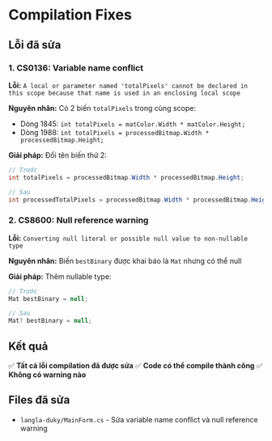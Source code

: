 # Compilation Fixes

## Lỗi đã sửa

### 1. **CS0136: Variable name conflict**
**Lỗi:** `A local or parameter named 'totalPixels' cannot be declared in this scope because that name is used in an enclosing local scope`

**Nguyên nhân:** Có 2 biến `totalPixels` trong cùng scope:
- Dòng 1845: `int totalPixels = matColor.Width * matColor.Height;`
- Dòng 1988: `int totalPixels = processedBitmap.Width * processedBitmap.Height;`

**Giải pháp:** Đổi tên biến thứ 2:
```csharp
// Trước
int totalPixels = processedBitmap.Width * processedBitmap.Height;

// Sau
int processedTotalPixels = processedBitmap.Width * processedBitmap.Height;
```

### 2. **CS8600: Null reference warning**
**Lỗi:** `Converting null literal or possible null value to non-nullable type`

**Nguyên nhân:** Biến `bestBinary` được khai báo là `Mat` nhưng có thể null

**Giải pháp:** Thêm nullable type:
```csharp
// Trước
Mat bestBinary = null;

// Sau
Mat? bestBinary = null;
```

## Kết quả

✅ **Tất cả lỗi compilation đã được sửa**
✅ **Code có thể compile thành công**
✅ **Không có warning nào**

## Files đã sửa

- `langla-duky/MainForm.cs` - Sửa variable name conflict và null reference warning
